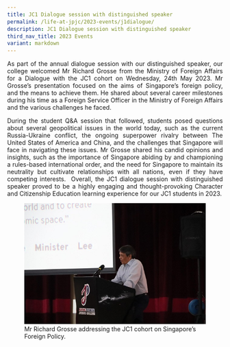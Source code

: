 ```yaml
---
title: JC1 Dialogue session with distinguished speaker
permalink: /life-at-jpjc/2023-events/j1dialogue/
description: JC1 Dialogue session with distinguished speaker
third_nav_title: 2023 Events
variant: markdown
---
```

<div align="justify">
<p>As part of the annual dialogue session with our distinguished speaker, our college welcomed Mr Richard Grosse from the Ministry of Foreign Affairs for a Dialogue with the JC1 cohort on Wednesday, 24th May 2023. Mr Grosse’s presentation focused on the aims of Singapore’s foreign policy, and the means to achieve them. He shared about several career milestones during his time as a Foreign Service Officer in the Ministry of Foreign Affairs and the various challenges he faced.</p><p>During the student Q&amp;A session that followed, students posed questions about several geopolitical issues in the world today, such as the current Russia-Ukraine conflict, the ongoing superpower rivalry between The United States of America and China, and the challenges that Singapore will face in navigating these issues. Mr Grosse shared his candid opinions and insights, such as the importance of Singapore abiding by and championing a rules-based international order, and the need for Singapore to maintain its neutrality but cultivate relationships with all nations, even if they have competing interests.&nbsp; Overall, the JC1 dialogue session with distinguished speaker proved to be a highly engaging and thought-provoking Character and Citizenship Education learning experience for our JC1 students in 2023.</p></div>
	

<figure>
<img src="/images/Life%20%40%20JPJC/2023%20Events/JC1SGperspective/jc1sg1.jpg"><figcaption>Mr Richard Grosse addressing the JC1 cohort on Singapore’s Foreign Policy.</figcaption>
</figure>

